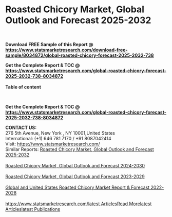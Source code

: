 <h1>Roasted Chicory Market, Global Outlook and Forecast 2025-2032</h1><br/><p><strong>Download FREE Sample of this Report @ <a href="https://www.statsmarketresearch.com/download-free-sample/8034872/global-roasted-chicory-forecast-2025-2032-738">https://www.statsmarketresearch.com/download-free-sample/8034872/global-roasted-chicory-forecast-2025-2032-738</a></strong></p><div><b>Get the Complete Report & TOC @ <a href="https://www.statsmarketresearch.com/global-roasted-chicory-forecast-2025-2032-738-8034872">https://www.statsmarketresearch.com/global-roasted-chicory-forecast-2025-2032-738-8034872</a></b></div><br><b>Table of content</b><p><br><div><b>Get the Complete Report & TOC @ <a href="https://www.statsmarketresearch.com/global-roasted-chicory-forecast-2025-2032-738-8034872">https://www.statsmarketresearch.com/global-roasted-chicory-forecast-2025-2032-738-8034872</a></b></div></p> <b>CONTACT US:</b><br>276 5th Avenue, New York , NY 10001,United States<br>International: (+1) 646 781 7170 / +91 8087042414<br>Visit: <a href="https://www.statsmarketresearch.com/">https://www.statsmarketresearch.com/</a><br>Similar Reports: <a href="https://www.statsmarketresearch.com/global-roasted-chicory-forecast-2025-2032-738-8034872">Roasted Chicory Market, Global Outlook and Forecast 2025-2032</a><br/><br/><a href="https://www.statsmarketresearch.com/global-roasted-chicory-forecast-2025-2032-738-8034872">Roasted Chicory Market, Global Outlook and Forecast 2024-2030</a><br/><br/><a href="https://www.statsmarketresearch.com/global-roasted-chicory-forecast-2025-2032-738-8034872">Roasted Chicory Market, Global Outlook and Forecast 2023-2029</a><br/><br/><a href="https://www.statsmarketresearch.com/global-roasted-chicory-forecast-2025-2032-738-8034872">Global and United States Roasted Chicory Market Report & Forecast 2022-2028</a><br/><br/><a href="https://gyeongbokgung.com">https://www.statsmarketresearch.com/</a><a href="https://hallyeomaritime.com">latest Articles</a><a href="https://jingwansa.com">Read More</a><a href=https://nguoiviet.jp/">latest Articles</a><a href="https://www.intelmarketresearch.com/">latest Publications</a>